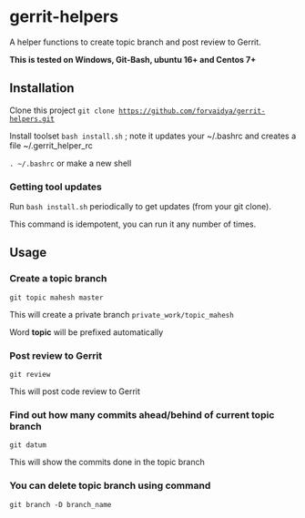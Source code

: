 # gerrit-helpers
A helper functions to create topic branch and post review to Gerrit.

**This is tested on Windows, Git-Bash, ubuntu 16+ and Centos 7+**


## Installation
Clone this project <code>git clone https://github.com/forvaidya/gerrit-helpers.git</code>

Install toolset <code>bash install.sh</code> ; note it updates your ~/.bashrc and creates a file  ~/.gerrit_helper_rc

<code>. ~/.bashrc</code> or make a new shell 
 

### Getting tool updates
Run <code>bash install.sh</code> periodically to get updates (from your git clone).

This command is idempotent, you can run it any number of times.


## Usage

### Create a topic branch

<code>git topic mahesh master</code>

This will create a private branch <code>private_work/topic_mahesh</code>

Word **topic** will be prefixed automatically 



### Post review to Gerrit
<code>git review</code>

This will post code review to Gerrit


### Find out how many commits ahead/behind of current topic branch 
<code>git datum</code>

This will show the commits done in the topic branch


### You can delete topic branch using command
<code>git branch -D branch_name</code>





